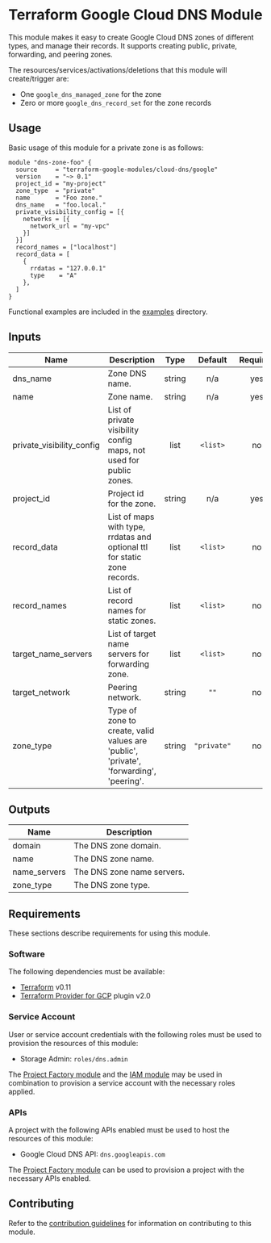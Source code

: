 # Terraform Google Cloud DNS Module

This module makes it easy to create Google Cloud DNS zones of different types, and manage their records. It supports creating public, private, forwarding, and peering zones.

The resources/services/activations/deletions that this module will create/trigger are:

- One `google_dns_managed_zone` for the zone
- Zero or more `google_dns_record_set` for the zone records

## Usage

Basic usage of this module for a private zone is as follows:

```hcl
module "dns-zone-foo" {
  source     = "terraform-google-modules/cloud-dns/google"
  version    = "~> 0.1"
  project_id = "my-project"
  zone_type  = "private"
  name       = "Foo zone."
  dns_name   = "foo.local."
  private_visibility_config = [{
    networks = [{
      network_url = "my-vpc"
    }]
  }]
  record_names = ["localhost"]
  record_data = [
    {
      rrdatas = "127.0.0.1"
      type    = "A"
    },
  ]
}
```

Functional examples are included in the [examples](./examples/) directory.

[^]: (autogen_docs_start)

## Inputs

| Name | Description | Type | Default | Required |
|------|-------------|:----:|:-----:|:-----:|
| dns\_name | Zone DNS name. | string | n/a | yes |
| name | Zone name. | string | n/a | yes |
| private\_visibility\_config | List of private visibility config maps, not used for public zones. | list | `<list>` | no |
| project\_id | Project id for the zone. | string | n/a | yes |
| record\_data | List of maps with type, rrdatas and optional ttl for static zone records. | list | `<list>` | no |
| record\_names | List of record names for static zones. | list | `<list>` | no |
| target\_name\_servers | List of target name servers for forwarding zone. | list | `<list>` | no |
| target\_network | Peering network. | string | `""` | no |
| zone\_type | Type of zone to create, valid values are 'public', 'private', 'forwarding', 'peering'. | string | `"private"` | no |

## Outputs

| Name | Description |
|------|-------------|
| domain | The DNS zone domain. |
| name | The DNS zone name. |
| name\_servers | The DNS zone name servers. |
| zone\_type | The DNS zone type. |

[^]: (autogen_docs_end)

## Requirements

These sections describe requirements for using this module.

### Software

The following dependencies must be available:

- [Terraform][terraform] v0.11
- [Terraform Provider for GCP][terraform-provider-gcp] plugin v2.0

### Service Account

User or service account credentials with the following roles must be used to provision the resources of this module:

- Storage Admin: `roles/dns.admin`

The [Project Factory module][project-factory-module] and the
[IAM module][iam-module] may be used in combination to provision a
service account with the necessary roles applied.

### APIs

A project with the following APIs enabled must be used to host the
resources of this module:

- Google Cloud DNS API: `dns.googleapis.com`

The [Project Factory module][project-factory-module] can be used to
provision a project with the necessary APIs enabled.

## Contributing

Refer to the [contribution guidelines](./CONTRIBUTING.md) for
information on contributing to this module.

[iam-module]: https://registry.terraform.io/modules/terraform-google-modules/iam/google
[project-factory-module]: https://registry.terraform.io/modules/terraform-google-modules/project-factory/google
[terraform-provider-gcp]: https://www.terraform.io/docs/providers/google/index.html
[terraform]: https://www.terraform.io/downloads.html
